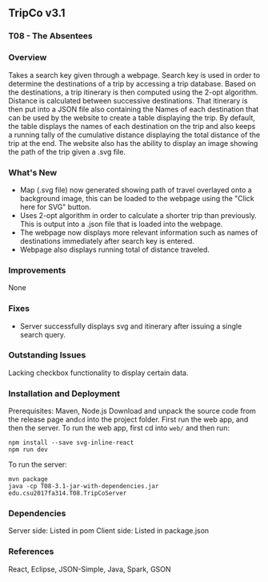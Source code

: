 ## TripCo v3.1
### T08 - The Absentees

### Overview
Takes a search key given through a webpage. Search key is used in order to determine the destinations of a trip by accessing a trip database.  Based on the destinations, a trip itinerary is then computed using the 2-opt algorithm. Distance is calculated between successive destinations. That itinerary is then put into a JSON file also containing the Names of each destination that can be used by the website to create a table displaying the trip.  By default, the table displays the names of each destination on the trip and also keeps a running tally of the cumulative distance displaying the total distance of the trip at the end. The website also has the ability to display an image showing the path of the trip given a .svg file.

### What's New 
* Map (.svg file) now generated showing path of travel overlayed onto a background image, this can be loaded to the webpage using the "Click here for SVG" button.
* Uses 2-opt algorithm in order to calculate a shorter trip than previously. This is output into a .json file that is loaded into the webpage.
* The webpage now displays more relevant information such as names of destinations immediately after search key is entered.
* Webpage also displays running total of distance traveled.

### Improvements
None

### Fixes
* Server successfully displays svg and itinerary after issuing a single search query.

### Outstanding Issues
Lacking checkbox functionality to display certain data.

### Installation and Deployment
Prerequisites: Maven, Node.js
Download and unpack the source code from the release page and`cd` into the project folder.
First run the web app, and then the server.
To run the web app, first cd into `web/` and then run:

    npm install --save svg-inline-react 
    npm run dev

To run the server:

    mvn package
    java -cp T08-3.1-jar-with-dependencies.jar edu.csu2017fa314.T08.TripCoServer 

### Dependencies
Server side: Listed in pom
Client side: Listed in package.json

### References
React, Eclipse, JSON-Simple, Java, Spark, GSON
